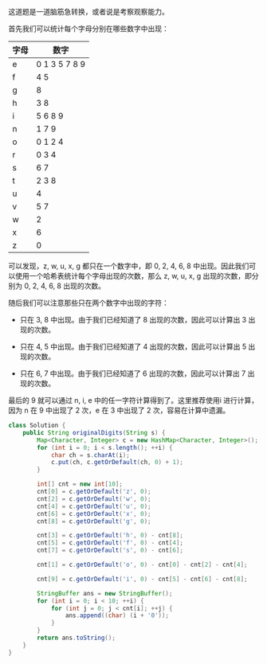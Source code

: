 这道题是一道脑筋急转换，或者说是考察观察能力。

首先我们可以统计每个字母分别在哪些数字中出现：

| 字母 | 数字          |
| ---- | ------------- |
| e    | 0 1 3 5 7 8 9 |
| f    | 4 5           |
| g    | 8             |
| h    | 3 8           |
| i    | 5 6 8 9       |
| n    | 1 7 9         |
| o    | 0 1 2 4       |
| r    | 0 3 4         |
| s    | 6 7           |
| t    | 2 3 8         |
| u    | 4             |
| v    | 5 7           |
| w    | 2             |
| x    | 6             |
| z    | 0             |

可以发现，z, w, u, x, g 都只在一个数字中，即 0, 2, 4, 6, 8 中出现。因此我们可以使用一个哈希表统计每个字母出现的次数，那么 z, w, u, x, g 出现的次数，即分别为 0, 2, 4, 6, 8 出现的次数。

随后我们可以注意那些只在两个数字中出现的字符：

-  只在 3, 8 中出现。由于我们已经知道了 8 出现的次数，因此可以计算出 3 出现的次数。

- 只在 4, 5 中出现。由于我们已经知道了 4 出现的次数，因此可以计算出 5 出现的次数。

- 只在 6, 7 中出现。由于我们已经知道了 6 出现的次数，因此可以计算出 7 出现的次数。

最后的 9 就可以通过 n, i, e 中的任一字符计算得到了。这里推荐使用i 进行计算，因为 n 在 9 中出现了 2 次，e 在 3 中出现了 2 次，容易在计算中遗漏。

```java
class Solution {
    public String originalDigits(String s) {
        Map<Character, Integer> c = new HashMap<Character, Integer>();
        for (int i = 0; i < s.length(); ++i) {
            char ch = s.charAt(i);
            c.put(ch, c.getOrDefault(ch, 0) + 1);
        }

        int[] cnt = new int[10];
        cnt[0] = c.getOrDefault('z', 0);
        cnt[2] = c.getOrDefault('w', 0);
        cnt[4] = c.getOrDefault('u', 0);
        cnt[6] = c.getOrDefault('x', 0);
        cnt[8] = c.getOrDefault('g', 0);

        cnt[3] = c.getOrDefault('h', 0) - cnt[8];
        cnt[5] = c.getOrDefault('f', 0) - cnt[4];
        cnt[7] = c.getOrDefault('s', 0) - cnt[6];

        cnt[1] = c.getOrDefault('o', 0) - cnt[0] - cnt[2] - cnt[4];

        cnt[9] = c.getOrDefault('i', 0) - cnt[5] - cnt[6] - cnt[8];

        StringBuffer ans = new StringBuffer();
        for (int i = 0; i < 10; ++i) {
            for (int j = 0; j < cnt[i]; ++j) {
                ans.append((char) (i + '0'));
            }
        }
        return ans.toString();
    }
}
```



